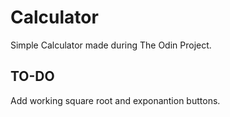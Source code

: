 # Calculator
Simple Calculator made during The Odin Project.

## TO-DO
Add working square root and exponantion buttons.